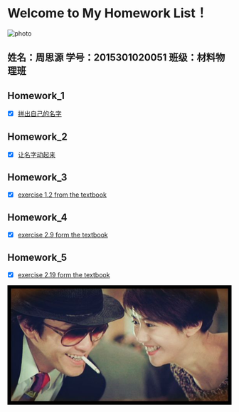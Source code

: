 # Welcome to My Homework List！
![photo](https://github.com/zhousiyuan12138/compuational_physics_N2015301020051/blob/master/1.jpg)
## 姓名：周思源 学号：2015301020051 班级：材料物理班

## Homework_1
- [x] [拼出自己的名字](https://github.com/zhousiyuan12138/compuational_physics_N2015301020051/blob/master/Exercise_01.md)

## Homework_2
- [x] [让名字动起来](https://github.com/zhousiyuan12138/compuational_physics_N2015301020051/blob/master/Exercise_02.md)

## Homework_3
- [x] [exercise 1.2 from the textbook](https://github.com/zhousiyuan12138/compuational_physics_N2015301020051/tree/master/Exercise%2003)

## Homework_4
- [x] [exercise 2.9 form the textbook](https://github.com/zhousiyuan12138/compuational_physics_N2015301020051/tree/master/Exercise%2004)

## Homework_5
- [x] [exercise 2.19 form the textbook](https://github.com/zhousiyuan12138/compuational_physics_N2015301020051/blob/master/Exercise%2005)


![photo](https://github.com/zhousiyuan12138/compuational_physics_N2015301020051/blob/master/2.jpg)
